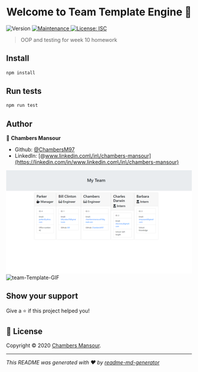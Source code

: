 <h1 align="center">Welcome to Team Template Engine 👋</h1>
<p>
  <img alt="Version" src="https://img.shields.io/badge/version-1.0.0-blue.svg?cacheSeconds=2592000" />
  <a href="https://github.com/stevetrilogy/unit10hw/graphs/commit-activity" target="_blank">
    <img alt="Maintenance" src="https://img.shields.io/badge/Maintained%3F-yes-green.svg" />
  </a>
  <a href="https://github.com/stevetrilogy/unit10hw/blob/master/LICENSE" target="_blank">
    <img alt="License: ISC" src="https://img.shields.io/github/license/ChambersM97/Team Template Engine" />
  </a>
</p>

> OOP and testing for week 10 homework

## Install

```sh
npm install
```

## Run tests

```sh
npm run test
```

## Author

👤 **Chambers Mansour**

* Github: [@ChambersM97](https://github.com/ChambersM97)
* LinkedIn: [@www.linkedin.com\/in\/chambers-mansour](https://linkedin.com/in/www.linkedin.com\/in\/chambers-mansour)


![team-Template-PNG](teamTemplate.PNG)
![team-Template-GIF](teamTemplateVideo.gif)

## Show your support

Give a ⭐️ if this project helped you!

## 📝 License

Copyright © 2020 [Chambers Mansour](https://github.com/ChambersM97).<br />


***
_This README was generated with ❤️ by [readme-md-generator](https://github.com/kefranabg/readme-md-generator)_